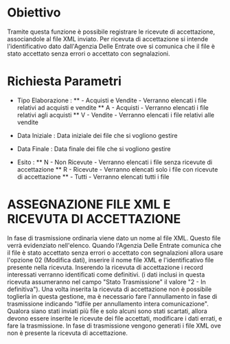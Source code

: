 
# Obiettivo

Tramite questa funzione è possibile registrare le ricevute di accettazione, associandole al file XML inviato.
Per ricevuta di accettazione si intende l'identificativo dato dall'Agenzia Delle Entrate ove si comunica che il file è stato accettato senza errori o accettato con segnalazioni.


# Richiesta Parametri

* Tipo Elaborazione : 
**   - Acquisti e Vendite  - Verranno elencati i file relativi ad acquisti e vendite
** A - Acquisti            - Verranno elencati i file relativi agli acquisti
** V - Vendite             - Verranno elencati i file relativi alle vendite

* Data Iniziale :  Data iniziale dei file che si vogliono gestire

* Data Finale   :  Data finale dei file che si vogliono gestire

* Esito : 
** N - Non Ricevute        - Verranno elencati i file senza ricevute di accettazione
** R - Ricevute            - Verranno elencati solo i file con ricevute di accettazione
**   - Tutti               - Verranno elencati tutti i file

# ASSEGNAZIONE FILE XML E RICEVUTA DI ACCETTAZIONE
In fase di trasmissione ordinaria viene dato un nome al file XML. Questo file verrà evidenziato nell'elenco. Quando l'Agenzia Delle Entrate comunica che il file è stato accettato senza errori o accettato con segnalazioni allora usare l'opzione 02 (Modifica dati), inserire il nome file XML  e l'identificativo file presente nella ricevuta. Inserendo la ricevuta di accettazione i record interessati verranno identificati come definitivi. (i dati inclusi in questa ricevuta assumeranno nel campo "Stato Trasmissione" il valore  "2 - In definitiva").
Una volta inserita la ricevuta di accettazione non è possibile toglierla in questa gestione, ma è necessario fare l'annullamento in fase di trasmissione indicando "Idfile per annullamento intera comunicazione".
Qualora siano stati inviati più file e solo alcuni sono stati scartati, allora devono essere inserite le ricevute dei file accettati, modificare i dati errati, e fare la trasmissione. In fase di trasmissione vengono generati i file XML ove non è presente la ricevuta di accettazione.
